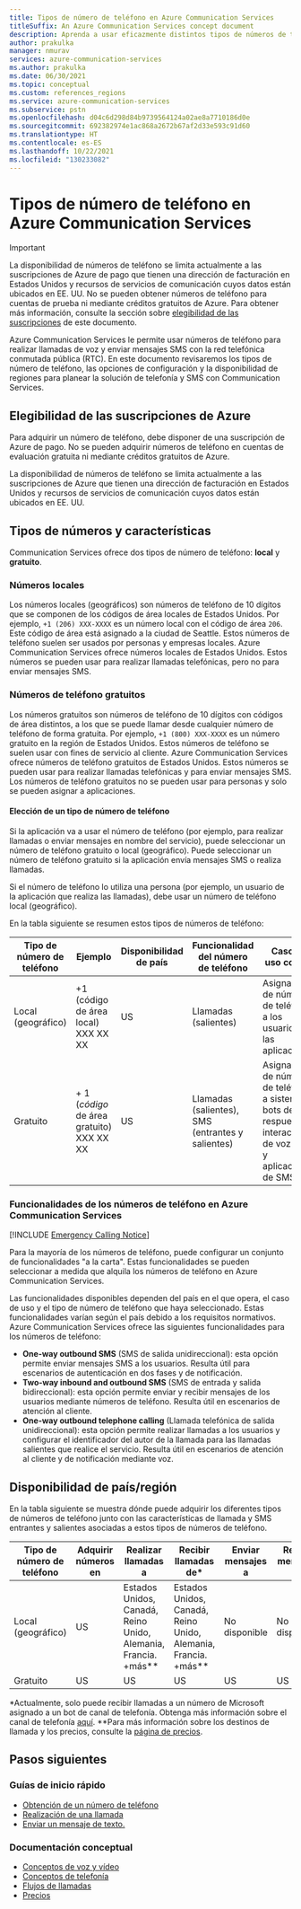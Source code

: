 ```yaml
---
title: Tipos de número de teléfono en Azure Communication Services
titleSuffix: An Azure Communication Services concept document
description: Aprenda a usar eficazmente distintos tipos de números de teléfono para SMS y telefonía.
author: prakulka
manager: nmurav
services: azure-communication-services
ms.author: prakulka
ms.date: 06/30/2021
ms.topic: conceptual
ms.custom: references_regions
ms.service: azure-communication-services
ms.subservice: pstn
ms.openlocfilehash: d04c6d298d84b9739564124a02ae8a7710186d0e
ms.sourcegitcommit: 692382974e1ac868a2672b67af2d33e593c91d60
ms.translationtype: HT
ms.contentlocale: es-ES
ms.lasthandoff: 10/22/2021
ms.locfileid: "130233082"
---
```

# <a name="phone-number-types-in-azure-communication-services"></a>Tipos de número de teléfono en Azure Communication Services

> [!IMPORTANT]
> La disponibilidad de números de teléfono se limita actualmente a las suscripciones de Azure de pago que tienen una dirección de facturación en Estados Unidos y recursos de servicios de comunicación cuyos datos están ubicados en EE. UU. No se pueden obtener números de teléfono para cuentas de prueba ni mediante créditos gratuitos de Azure. Para obtener más información, consulte la sección sobre [elegibilidad de las suscripciones](#azure-subscriptions-eligibility) de este documento.


Azure Communication Services le permite usar números de teléfono para realizar llamadas de voz y enviar mensajes SMS con la red telefónica conmutada pública (RTC). En este documento revisaremos los tipos de número de teléfono, las opciones de configuración y la disponibilidad de regiones para planear la solución de telefonía y SMS con Communication Services.

## <a name="azure-subscriptions-eligibility"></a>Elegibilidad de las suscripciones de Azure

Para adquirir un número de teléfono, debe disponer de una suscripción de Azure de pago. No se pueden adquirir números de teléfono en cuentas de evaluación gratuita ni mediante créditos gratuitos de Azure.

La disponibilidad de números de teléfono se limita actualmente a las suscripciones de Azure que tienen una dirección de facturación en Estados Unidos y recursos de servicios de comunicación cuyos datos están ubicados en EE. UU.


## <a name="number-types-and-features"></a>Tipos de números y características
Communication Services ofrece dos tipos de número de teléfono: **local** y **gratuito**.

### <a name="local-numbers"></a>Números locales
Los números locales (geográficos) son números de teléfono de 10 dígitos que se componen de los códigos de área locales de Estados Unidos. Por ejemplo, `+1 (206) XXX-XXXX` es un número local con el código de área `206`. Este código de área está asignado a la ciudad de Seattle. Estos números de teléfono suelen ser usados por personas y empresas locales. Azure Communication Services ofrece números locales de Estados Unidos. Estos números se pueden usar para realizar llamadas telefónicas, pero no para enviar mensajes SMS.

### <a name="toll-free-numbers"></a>Números de teléfono gratuitos
Los números gratuitos son números de teléfono de 10 dígitos con códigos de área distintos, a los que se puede llamar desde cualquier número de teléfono de forma gratuita. Por ejemplo, `+1 (800) XXX-XXXX` es un número gratuito en la región de Estados Unidos. Estos números de teléfono se suelen usar con fines de servicio al cliente. Azure Communication Services ofrece números de teléfono gratuitos de Estados Unidos. Estos números se pueden usar para realizar llamadas telefónicas y para enviar mensajes SMS. Los números de teléfono gratuitos no se pueden usar para personas y solo se pueden asignar a aplicaciones.

#### <a name="choosing-a-phone-number-type"></a>Elección de un tipo de número de teléfono

Si la aplicación va a usar el número de teléfono (por ejemplo, para realizar llamadas o enviar mensajes en nombre del servicio), puede seleccionar un número de teléfono gratuito o local (geográfico). Puede seleccionar un número de teléfono gratuito si la aplicación envía mensajes SMS o realiza llamadas.

Si el número de teléfono lo utiliza una persona (por ejemplo, un usuario de la aplicación que realiza las llamadas), debe usar un número de teléfono local (geográfico).

En la tabla siguiente se resumen estos tipos de números de teléfono:

| Tipo de número de teléfono | Ejemplo                              | Disponibilidad de país    | Funcionalidad del número de teléfono |Caso de uso común                                                                                                     |
| ----------------- | ------------------------------------ | ----------------------- | ------------------------|------------------------------------------------------------------------------------------------------------------- |
| Local (geográfico)        | +1 (código de área local) XXX XX XX  | US                      | Llamadas (salientes) | Asignación de números de teléfono a los usuarios de las aplicaciones  |
| Gratuito         | \+ 1 (*código* de área gratuito) XXX XX XX | US                      | Llamadas (salientes), SMS (entrantes y salientes)| Asignación de números de teléfono a sistemas o bots de respuesta interactiva de voz (IVR) y aplicaciones de SMS                                        |


### <a name="phone-number-capabilities-in-azure-communication-services"></a>Funcionalidades de los números de teléfono en Azure Communication Services

[!INCLUDE [Emergency Calling Notice](../../includes/emergency-calling-notice-include.md)]

Para la mayoría de los números de teléfono, puede configurar un conjunto de funcionalidades "a la carta". Estas funcionalidades se pueden seleccionar a medida que alquila los números de teléfono en Azure Communication Services.

Las funcionalidades disponibles dependen del país en el que opera, el caso de uso y el tipo de número de teléfono que haya seleccionado. Estas funcionalidades varían según el país debido a los requisitos normativos. Azure Communication Services ofrece las siguientes funcionalidades para los números de teléfono:

- **One-way outbound SMS** (SMS de salida unidireccional): esta opción permite enviar mensajes SMS a los usuarios. Resulta útil para escenarios de autenticación en dos fases y de notificación.
- **Two-way inbound and outbound SMS** (SMS de entrada y salida bidireccional): esta opción permite enviar y recibir mensajes de los usuarios mediante números de teléfono. Resulta útil en escenarios de atención al cliente.
- **One-way outbound telephone calling** (Llamada telefónica de salida unidireccional): esta opción permite realizar llamadas a los usuarios y configurar el identificador del autor de la llamada para las llamadas salientes que realice el servicio. Resulta útil en escenarios de atención al cliente y de notificación mediante voz.

## <a name="countryregion-availability"></a>Disponibilidad de país/región

En la tabla siguiente se muestra dónde puede adquirir los diferentes tipos de números de teléfono junto con las características de llamada y SMS entrantes y salientes asociadas a estos tipos de números de teléfono.

|Tipo de número de teléfono| Adquirir números en | Realizar llamadas a                                        | Recibir llamadas de*                                    |Enviar mensajes a       | Recibir mensajes de |
|-----------| ------------------ | ---------------------------------------------------  |-------------------------------------------------------|-----------------------|--------|
| Local (geográfico)  | US                 | Estados Unidos, Canadá, Reino Unido, Alemania, Francia. +más**| Estados Unidos, Canadá, Reino Unido, Alemania, Francia. +más** |No disponible| No disponible |
| Gratuito | US                 | US                                                   | US                                                    |US                | US |

*Actualmente, solo puede recibir llamadas a un número de Microsoft asignado a un bot de canal de telefonía. Obtenga más información sobre el canal de telefonía [aquí](/azure/bot-service/bot-service-channel-connect-telephony). **Para más información sobre los destinos de llamada y los precios, consulte la [página de precios](../pricing.md).


## <a name="next-steps"></a>Pasos siguientes

### <a name="quickstarts"></a>Guías de inicio rápido

- [Obtención de un número de teléfono](../../quickstarts/telephony-sms/get-phone-number.md)
- [Realización de una llamada](../../quickstarts/voice-video-calling/getting-started-with-calling.md)
- [Enviar un mensaje de texto.](../../quickstarts/telephony-sms/send.md)

### <a name="conceptual-documentation"></a>Documentación conceptual

- [Conceptos de voz y vídeo](../voice-video-calling/about-call-types.md)
- [Conceptos de telefonía](./telephony-concept.md)
- [Flujos de llamadas](../call-flows.md)
- [Precios](../pricing.md)